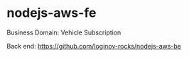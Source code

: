 # nodejs-aws-fe

Business Domain: Vehicle Subscription

Back end: https://github.com/loginov-rocks/nodejs-aws-be

